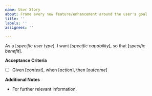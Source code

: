 ```yaml
---
name: User Story
about: Frame every new feature/enhancement around the user's goal
title: ''
labels: ''
assignees: ''

---
```


As a [*specific user type*], I want [*specific capability*], so that [*specific benefit*].

**Acceptance Criteria**
- [ ] Given [*context*], when [*action*], then [*outcome*]

**Additional Notes**
- For further relevant information.
